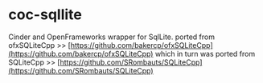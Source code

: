 # coc-sqllite

Cinder and OpenFrameworks wrapper for SqlLite.
ported from ofxSQLiteCpp >> [https://github.com/bakercp/ofxSQLiteCpp](https://github.com/bakercp/ofxSQLiteCpp)
which in turn was ported from SQLiteCpp >> [https://github.com/SRombauts/SQLiteCpp](https://github.com/SRombauts/SQLiteCpp)